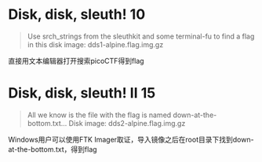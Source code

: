# Disk, disk, sleuth! 10
>Use srch_strings from the sleuthkit and some terminal-fu to find a flag in this disk image: dds1-alpine.flag.img.gz

直接用文本编辑器打开搜索picoCTF得到flag

# Disk, disk, sleuth! II 15
>All we know is the file with the flag is named down-at-the-bottom.txt... Disk image: dds2-alpine.flag.img.gz

Windows用户可以使用FTK Imager取证，导入镜像之后在root目录下找到down-at-the-bottom.txt，得到flag
